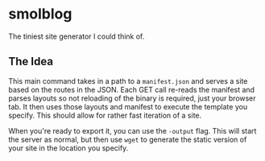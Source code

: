 # smolblog
The tiniest site generator I could think of.

## The Idea

This main command takes in a path to a `manifest.json` and serves a site based
on the routes in the JSON.
Each GET call re-reads the manifest and parses layouts so not reloading of the binary is required,
just your browser tab.
It then uses those layouts and manifest to execute the template you specify.
This should allow for rather fast iteration of a site.

When you're ready to export it, you can use the `-output` flag.
This will start the server as normal, but then use `wget` to generate the
static version of your site in the location you specify.
